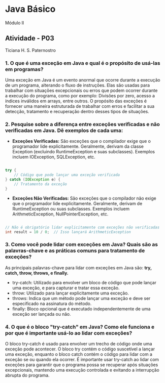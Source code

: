 # Java Básico
Módulo II
## Atividade - P03
 Ticiana H. S. Paternostro

### 1. O que é uma exceção em Java e qual é o propósito de usá-las em programas?

Uma exceção em Java é um evento anormal que ocorre durante a execução de um programa, alterando o fluxo de instruções. Elas são usadas para trabalhar com situações excepcionais ou erros que podem ocorrer durante a execução do programa, como por exemplo: Divisões por zero, acesso a índices inválidos em arrays, entre outros. O propósito das exceções é fornecer uma maneira estruturada de trabalhar com erros e facilitar a sua detecção, tratamento e recuperação dentro desses tipos de situações.

### 2. Pesquise sobre a diferença entre exceções verificadas e não verificadas em Java. Dê exemplos de cada uma:

- **Exceções Verificadas:** São exceções que o compilador exige que o programador lide explicitamente. Geralmente, derivam da classe Exception (excluindo RuntimeException e suas subclasses). Exemplos incluem IOException, SQLException, etc.

```java

try {
    // Código que pode lançar uma exceção verificada
} catch (IOException e) {
    // Tratamento da exceção
}

```

- **Exceções Não Verificadas:** São exceções que o compilador não exige que o programador lide explicitamente. Geralmente, derivam de RuntimeException ou suas subclasses. Exemplos incluem ArithmeticException, NullPointerException, etc.

``` JAVA

// Não é obrigatório lidar explicitamente com exceções não verificadas
int result = 10 / 0;  // Isso lançará ArithmeticException

```

### 3. Como você pode lidar com exceções em Java? Quais são as palavras-chave e as práticas comuns para tratamento de exceções?

As principais palavras-chave para lidar com exceções em Java são: **try, catch, throw, throws, e finally.**

-   try-catch: Utilizado para envolver um bloco de código que pode lançar uma exceção, e para capturar e tratar essa exceção.
-   throw: Utilizado para lançar explicitamente uma exceção.
-   throws: Indica que um método pode lançar uma exceção e deve ser especificado na assinatura do método.
-   finally: Bloco opcional que é executado independentemente de uma exceção ser lançada ou não.

### 4. O que é o bloco "try-catch" em Java? Como ele funciona e por que é importante usá-lo ao lidar com exceções?

O bloco try-catch é usado para envolver um trecho de código onde uma exceção pode acontecer. O bloco try contém o código suscetível a lançar uma exceção, enquanto o bloco catch contém o código para lidar com a exceção se ou quando ela ocorrer. É importante usar try-catch ao lidar com exceções para garantir que o programa possa se recuperar após situações excepcionais, mantendo uma execução controlada e evitando a interrupção abrupta do programa.